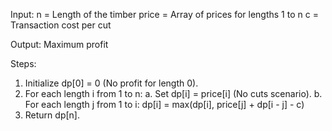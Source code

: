 Input:
    n = Length of the timber
    price = Array of prices for lengths 1 to n
    c = Transaction cost per cut

Output:
    Maximum profit

Steps:
1. Initialize dp[0] = 0 (No profit for length 0).
2. For each length i from 1 to n:
       a. Set dp[i] = price[i] (No cuts scenario).
       b. For each length j from 1 to i:
              dp[i] = max(dp[i], price[j] + dp[i - j] - c)
3. Return dp[n].

